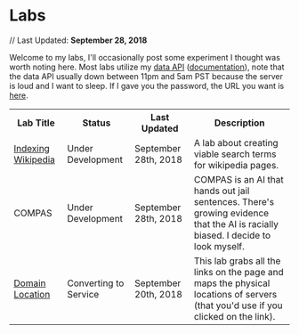 # Labs
// Last Updated: **September 28, 2018**

Welcome to my labs, I'll occasionally post some experiment I thought was worth noting here. Most labs utilize my [data API](https://data.pengra.io) ([documentation](https://pengra.github.io/data/)), note that the data API usually down between 11pm and 5am PST because the server is loud and I want to sleep. If I gave you the password, the URL you want is [here](https://labs.pengra.io).

<table>
    <tr>
        <th>Lab Title</th><th>Status</th><th>Last Updated</th><th>Description</th>
    </tr>
    <tr>
        <td><a href="/labs/indexing_wikipedia">Indexing Wikipedia</a></td><td>Under Development</td><td>September 28th, 2018</td><td>A lab about creating viable search terms for wikipedia pages.</td>
    </tr>
    <tr>
        <td>COMPAS</td><td>Under Development</td><td>September 28th, 2018</td><td>COMPAS is an AI that hands out jail sentences. There's growing evidence that the AI is racially biased. I decide to look myself.</td>
    </tr>
    <tr>
        <td><a href="/labs/domain_location">Domain Location</a></td><td>Converting to Service</td><td>September 20th, 2018</td><td>This lab grabs all the links on the page and maps the physical locations of servers (that you'd use if you clicked on the link).</td>
    </tr>
</table>